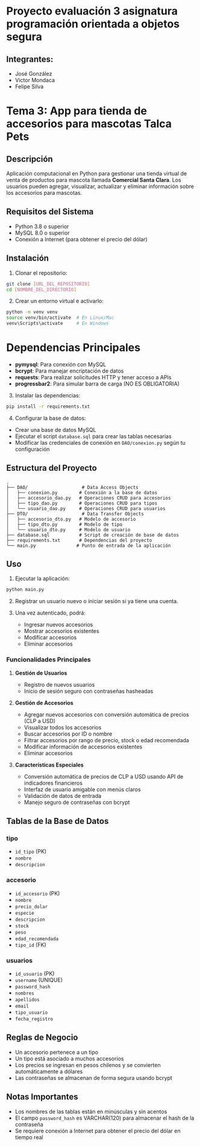 # Proyecto evaluación 3 asignatura programación orientada a objetos segura 
## Integrantes:
- José González 
- Victor Mondaca
- Felipe Silva

# Tema 3: App para tienda de accesorios para mascotas Talca Pets

## Descripción
Aplicación computacional en Python para gestionar una tienda virtual de venta de productos para mascota llamada **Comercial Santa Clara**. Los usuarios pueden agregar, visualizar, actualizar y eliminar información sobre los accesorios para mascotas.

## Requisitos del Sistema
- Python 3.8 o superior
- MySQL 8.0 o superior
- Conexión a Internet (para obtener el precio del dólar)

## Instalación

1. Clonar el repositorio:
```bash
git clone [URL_DEL_REPOSITORIO]
cd [NOMBRE_DEL_DIRECTORIO]
```

2. Crear un entorno virtual e activarlo:
```bash
python -m venv venv
source venv/bin/activate  # En Linux/Mac
venv\Scripts\activate     # En Windows
```
# Dependencias Principales 

- **pymysql**: Para conexión con MySQL
- **bcrypt**: Para manejar encriptación de datos
- **requests**: Para realizar solicitudes HTTP y tener acceso a APIs
- **progressbar2**: Para simular barra de carga (NO ES OBLIGATORIA)

3. Instalar las dependencias:
```bash
pip install -r requirements.txt
```


4. Configurar la base de datos:
- Crear una base de datos MySQL
- Ejecutar el script `database.sql` para crear las tablas necesarias
- Modificar las credenciales de conexión en `DAO/conexion.py` según tu configuración

## Estructura del Proyecto

```
.
├── DAO/                    # Data Access Objects
│   ├── conexion.py        # Conexión a la base de datos
│   ├── accesorio_dao.py   # Operaciones CRUD para accesorios
│   ├── tipo_dao.py        # Operaciones CRUD para tipos
│   └── usuario_dao.py     # Operaciones CRUD para usuarios
├── DTO/                    # Data Transfer Objects
│   ├── accesorio_dto.py   # Modelo de accesorio
│   ├── tipo_dto.py        # Modelo de tipo
│   └── usuario_dto.py     # Modelo de usuario
├── database.sql           # Script de creación de base de datos
├── requirements.txt       # Dependencias del proyecto
└── main.py               # Punto de entrada de la aplicación
```

## Uso

1. Ejecutar la aplicación:
```bash
python main.py
```

2. Registrar un usuario nuevo o iniciar sesión si ya tiene una cuenta.

3. Una vez autenticado, podrá:
   - Ingresar nuevos accesorios
   - Mostrar accesorios existentes
   - Modificar accesorios
   - Eliminar accesorios

### Funcionalidades Principales

1. **Gestión de Usuarios**
   - Registro de nuevos usuarios
   - Inicio de sesión seguro con contraseñas hasheadas

2. **Gestión de Accesorios**
   - Agregar nuevos accesorios con conversión automática de precios (CLP a USD)
   - Visualizar todos los accesorios
   - Buscar accesorios por ID o nombre
   - Filtrar accesorios por rango de precio, stock o edad recomendada
   - Modificar información de accesorios existentes
   - Eliminar accesorios

3. **Características Especiales**
   - Conversión automática de precios de CLP a USD usando API de indicadores financieros
   - Interfaz de usuario amigable con menús claros
   - Validación de datos de entrada
   - Manejo seguro de contraseñas con bcrypt

## Tablas de la Base de Datos

### **tipo**
- `id_tipo` (PK)
- `nombre`
- `descripcion`

### **accesorio**
- `id_accesorio` (PK)
- `nombre`
- `precio_dolar`
- `especie`
- `descripcion`
- `stock`
- `peso`
- `edad_recomendada`
- `tipo_id` (FK)

### **usuarios**
- `id_usuario` (PK)
- `username` (UNIQUE)
- `password_hash`
- `nombres`
- `apellidos`
- `email`
- `tipo_usuario`
- `fecha_registro`

## Reglas de Negocio
- Un accesorio pertenece a un tipo
- Un tipo está asociado a muchos accesorios
- Los precios se ingresan en pesos chilenos y se convierten automáticamente a dólares
- Las contraseñas se almacenan de forma segura usando bcrypt

## Notas Importantes
- Los nombres de las tablas están en minúsculas y sin acentos
- El campo `password_hash` es VARCHAR(120) para almacenar el hash de la contraseña
- Se requiere conexión a Internet para obtener el precio del dólar en tiempo real



